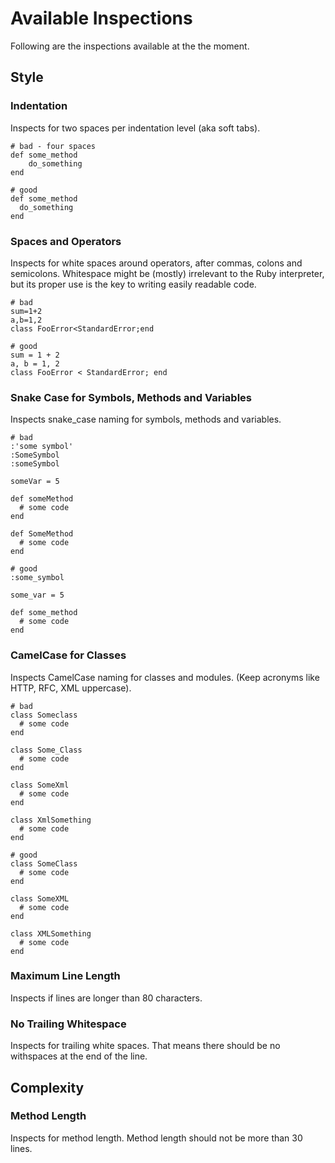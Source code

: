 Available Inspections
=======================
Following are the inspections available at the the moment.

## Style

### Indentation

Inspects for two spaces per indentation level (aka soft tabs).

~~~
# bad - four spaces
def some_method
    do_something
end

# good
def some_method
  do_something
end
~~~

### Spaces and Operators

Inspects for white spaces around operators, after commas, colons and semicolons.
Whitespace might be (mostly) irrelevant to the Ruby interpreter, but its proper use is the key to writing easily readable code.

~~~
# bad
sum=1+2
a,b=1,2
class FooError<StandardError;end

# good
sum = 1 + 2
a, b = 1, 2
class FooError < StandardError; end
~~~


### Snake Case for Symbols, Methods and Variables

Inspects snake_case naming for symbols, methods and variables.

~~~
# bad
:'some symbol'
:SomeSymbol
:someSymbol

someVar = 5

def someMethod
  # some code
end

def SomeMethod
  # some code
end

# good
:some_symbol

some_var = 5

def some_method
  # some code
end
~~~

### CamelCase for Classes

Inspects CamelCase naming for classes and modules. (Keep acronyms like HTTP, RFC, XML uppercase).

~~~
# bad
class Someclass
  # some code
end

class Some_Class
  # some code
end

class SomeXml
  # some code
end

class XmlSomething
  # some code
end

# good
class SomeClass
  # some code
end

class SomeXML
  # some code
end

class XMLSomething
  # some code
end
~~~

### Maximum Line Length
Inspects if lines are longer than 80 characters. 

### No Trailing Whitespace

Inspects for trailing white spaces. That means there should be no withspaces at the end of the line. 

## Complexity

### Method Length

Inspects for method length. Method length should not be more than 30 lines. 

